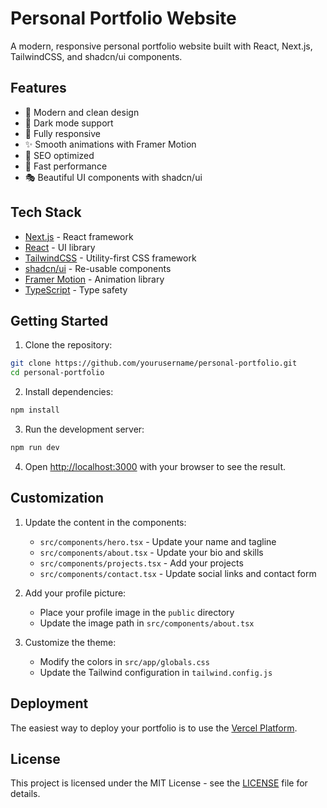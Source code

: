# Personal Portfolio Website

A modern, responsive personal portfolio website built with React, Next.js, TailwindCSS, and shadcn/ui components.

## Features

- 🎨 Modern and clean design
- 🌙 Dark mode support
- 📱 Fully responsive
- ✨ Smooth animations with Framer Motion
- 🎯 SEO optimized
- 🚀 Fast performance
- 🎭 Beautiful UI components with shadcn/ui

## Tech Stack

- [Next.js](https://nextjs.org/) - React framework
- [React](https://reactjs.org/) - UI library
- [TailwindCSS](https://tailwindcss.com/) - Utility-first CSS framework
- [shadcn/ui](https://ui.shadcn.com/) - Re-usable components
- [Framer Motion](https://www.framer.com/motion/) - Animation library
- [TypeScript](https://www.typescriptlang.org/) - Type safety

## Getting Started

1. Clone the repository:
```bash
git clone https://github.com/yourusername/personal-portfolio.git
cd personal-portfolio
```

2. Install dependencies:
```bash
npm install
```

3. Run the development server:
```bash
npm run dev
```

4. Open [http://localhost:3000](http://localhost:3000) with your browser to see the result.

## Customization

1. Update the content in the components:
   - `src/components/hero.tsx` - Update your name and tagline
   - `src/components/about.tsx` - Update your bio and skills
   - `src/components/projects.tsx` - Add your projects
   - `src/components/contact.tsx` - Update social links and contact form

2. Add your profile picture:
   - Place your profile image in the `public` directory
   - Update the image path in `src/components/about.tsx`

3. Customize the theme:
   - Modify the colors in `src/app/globals.css`
   - Update the Tailwind configuration in `tailwind.config.js`

## Deployment

The easiest way to deploy your portfolio is to use the [Vercel Platform](https://vercel.com/new).

## License

This project is licensed under the MIT License - see the [LICENSE](LICENSE) file for details. 